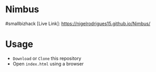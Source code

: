 # Nimbus
#smallbizhack
[Live Link]: https://nigelrodrigues15.github.io/Nimbus/

# Usage
* `Download` or `Clone` this repository
* Open `index.html` using a browser

